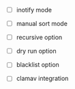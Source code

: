 - [ ] inotify mode
- [ ] manual sort mode
- [ ] recursive option
- [ ] dry run option
- [ ] blacklist option
- [ ] clamav integration

